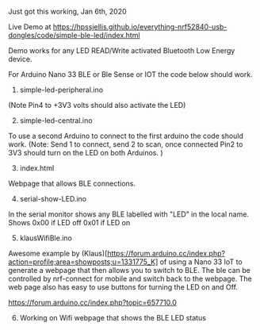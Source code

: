 Just got this working, Jan 6th, 2020






Live Demo at <a href="https://hpssjellis.github.io/everything-nrf52840-usb-dongles/code/simple-ble-led/index.html">https://hpssjellis.github.io/everything-nrf52840-usb-dongles/code/simple-ble-led/index.html</a>


Demo works for any LED READ/Write activated Bluetooth Low Energy device.

For Arduino Nano 33 BLE or Ble Sense or IOT the code below should work. 

1. simple-led-peripheral.ino

(Note Pin4 to +3V3 volts should also activate the LED)



2. simple-led-central.ino


To use a second Arduino to connect to the first arduino the code should work. (Note: Send 1 to connect, send 2 to scan, once connected Pin2 to 3V3 should turn on the LED on both Arduinos. )



3. index.html

Webpage that allows BLE connections.


4. serial-show-LED.ino

In the serial monitor shows any BLE labelled with "LED" in the local name. Shows 0x00 if LED off 0x01 if LED on


5. klausWifiBle.ino

Awesome example by (Klaus)[https://forum.arduino.cc/index.php?action=profile;area=showposts;u=1331775_K] of using a Nano 33 IoT to generate a webpage that then allows you to switch to BLE. The ble can be controlled by nrf-connect for mobile and switch back to the webpage. The web page also has easy to use buttons for turning the LED on and Off.

https://forum.arduino.cc/index.php?topic=657710.0



6. Working on Wifi webpage that shows the BLE LED status



